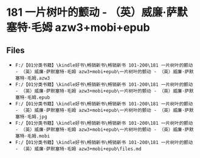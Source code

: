 # 181 一片树叶的颤动 - （英）威廉·萨默塞特·毛姆 azw3+mobi+epub

## Files

- `F:/【01分类书籍】\kindle好书\畅销新书\畅销新书 101-200\181 一片树叶的颤动 - （英）威廉·萨默塞特·毛姆 azw3+mobi+epub\一片树叶的颤动 - （英）威廉·萨默塞特·毛姆.azw3`
- `F:/【01分类书籍】\kindle好书\畅销新书\畅销新书 101-200\181 一片树叶的颤动 - （英）威廉·萨默塞特·毛姆 azw3+mobi+epub\一片树叶的颤动 - （英）威廉·萨默塞特·毛姆.epub`
- `F:/【01分类书籍】\kindle好书\畅销新书\畅销新书 101-200\181 一片树叶的颤动 - （英）威廉·萨默塞特·毛姆 azw3+mobi+epub\一片树叶的颤动 - （英）威廉·萨默塞特·毛姆.jpg`
- `F:/【01分类书籍】\kindle好书\畅销新书\畅销新书 101-200\181 一片树叶的颤动 - （英）威廉·萨默塞特·毛姆 azw3+mobi+epub\一片树叶的颤动 - （英）威廉·萨默塞特·毛姆.mobi`
- `F:/【01分类书籍】\kindle好书\畅销新书\畅销新书 101-200\181 一片树叶的颤动 - （英）威廉·萨默塞特·毛姆 azw3+mobi+epub\files.md`
